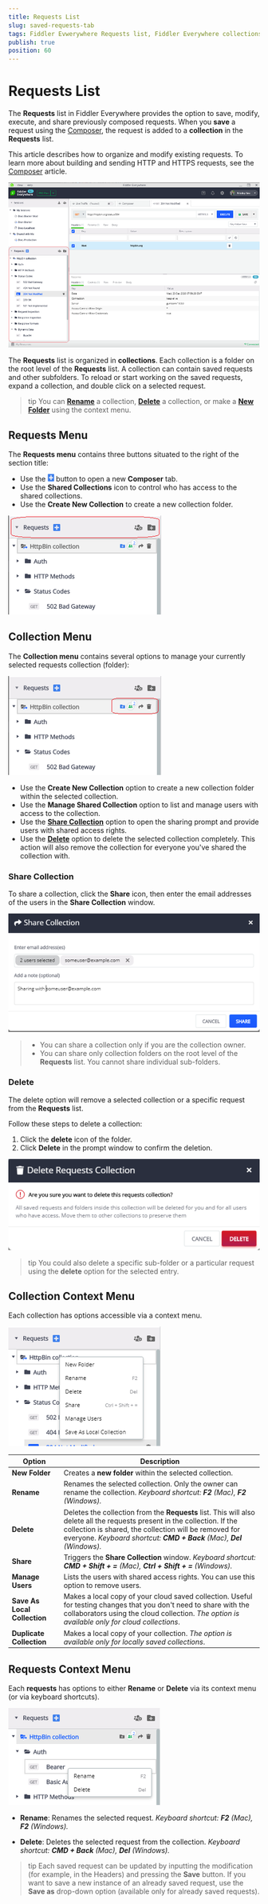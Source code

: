 ```yaml
---
title: Requests List
slug: saved-requests-tab
tags: Fiddler Evwerywhere Requests list, Fiddler Everywhere collections, saved requests, share requests, share Fiddler collection
publish: true
position: 60
---
```



# Requests List

The **Requests** list in Fiddler Everywhere provides the option to save, modify, execute, and share previously composed requests. When you **save** a request using the [Composer](https://docs.telerik.com/fiddler-everywhere/user-guide/composer), the request is added to a **collection** in the **Requests** list.

This article describes how to organize and modify existing requests. To learn more about building and sending HTTP and HTTPS requests, see the [Composer](https://docs.telerik.com/fiddler-everywhere/user-guide/composer) article.

![Requests list](../images/requests/requests-list-all.png)

The **Requests** list is organized in **collections**. Each collection is a folder on the root level of the **Requests** list. A collection can contain saved requests and other subfolders. To reload or start working on the saved requests, expand a collection, and double click on a selected request.

>tip You can [**Rename**](#rename) a collection, [**Delete**](#delete) a collection, or make a [**New Folder**](#new-folder) using the context menu. 

## Requests Menu

The **Requests menu** contains three buttons situated to the right of the section title:

- Use the ![Create New Request](../images/requests/create-new-requests-sign.png) button to open a new **Composer** tab.
- Use the **Shared Collections** icon to control who has access to the shared collections.
- Use the **Create New Collection** to create a new collection folder.

![Requests menu options](../images/requests/requests-main-menu.png)

## Collection Menu

The **Collection menu** contains several options to manage your currently selected requests collection (folder):

![Requests collection options](../images/requests/requests-collection-menu.png)

- Use the **Create New Collection** option to create a new collection folder within the selected collection.
- Use the **Manage Shared Collection** option to list and manage users with access to the collection.
- Use the [**Share Collection**](#share-collection) option to open the sharing prompt and provide users with shared access rights.
- Use the [**Delete**](#delete) option to delete the selected collection completely. This action will also remove the collection for everyone you've shared the collection with.

### Share Collection

To share a collection, click the __Share__ icon, then enter the email addresses of the users in the **Share Collection** window.

![Share collection popup](../images/requests/share-requests-popup.png)

> - You can share a collection only if you are the collection owner.
> - You can share only collection folders on the root level of the **Requests** list. You cannot share individual sub-folders.  

### Delete 

The delete option will remove a selected collection or a specific request from the **Requests** list.

Follow these steps to delete a collection: 

1. Click the **delete** icon of the folder.
1. Click __Delete__ in the prompt window to confirm the deletion.

![Delete Requests Folder](../images/requests/delete-requests-collection.png)

>tip You could also delete a specific sub-folder or a particular request using the **delete** option for the selected entry.

## Collection Context Menu 

Each collection has options accessible via a context menu. 

![Requests Collection Context Menu](../images/requests/requests-collection-context.png)

| Option      | Description |
| ----------- | ----------- |
| **New Folder** | Creates a __new folder__ within the selected collection.|
| **Rename** | Renames the selected collection. Only the owner can rename the collection. _Keyboard shortcut: __F2__ (Mac), __F2__ (Windows)._|
| **Delete** | Deletes the collection from the **Requests** list. This will also delete all the requests present in the collection. If the collection is shared, the collection will be removed for everyone. _Keyboard shortcut: __CMD + Back__ (Mac), __Del__ (Windows)._|
| **Share** | Triggers the **Share Collection** window. _Keyboard shortcut: __CMD + Shift + =__ (Mac), __Ctrl + Shift + =__ (Windows)._|
| **Manage Users** | Lists the users with shared access rights. You can use this option to remove users.|
| **Save As Local Collection** | Makes a local copy of your cloud saved collection. Useful for testing changes that you don't need to share with the collaborators using the cloud collection. _The option is available only for cloud collections_.|
| **Duplicate Collection** | Makes a local copy of your collection. _The option is available only for locally saved collections_.|

## Requests Context Menu

Each  __requests__ has options to either __Rename__ or __Delete__ via its context menu (or via keyboard shortcuts).

![Requests context menu](../images/requests/requests-context-menu.png)

- **Rename**: Renames the selected request. _Keyboard shortcut: __F2__ (Mac), __F2__ (Windows)._ 

- **Delete**: Deletes the selected request from the collection. _Keyboard shortcut: __CMD + Back__ (Mac), __Del__ (Windows)._ 

>tip Each saved request can be updated by inputting the modification (for example, in the Headers) and pressing the __Save__ button. If you want to save a new instance of an already saved request, use the __Save as__ drop-down option (available only for already saved requests).
